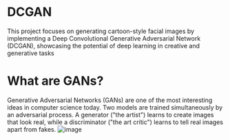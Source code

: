# DCGAN
This project focuses on generating cartoon-style facial images by implementing a Deep Convolutional Generative Adversarial Network (DCGAN), showcasing the potential of deep learning in creative and generative tasks

# What are GANs?
Generative Adversarial Networks (GANs) are one of the most interesting ideas in computer science today. Two models are trained simultaneously by an adversarial process. A generator ("the artist") learns to create images that look real, while a discriminator ("the art critic") learns to tell real images apart from fakes.
![image](https://github.com/user-attachments/assets/52db89be-3ff4-4dfe-b3df-a2044ef2571f)
